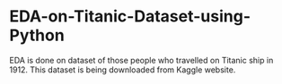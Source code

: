 # EDA-on-Titanic-Dataset-using-Python
EDA is done on dataset of those people who travelled on Titanic ship in 1912. This dataset is being downloaded from Kaggle website.
